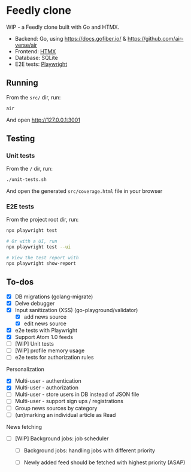 # Feedly clone

WIP - a Feedly clone built with Go and HTMX.

- Backend: Go, using https://docs.gofiber.io/ & https://github.com/air-verse/air
- Frontend: [HTMX](https://htmx.org)
- Database: SQLite
- E2E tests: [Playwright](https://playwright.dev)

## Running

From the `src/` dir, run:

```sh
air
```

And open http://127.0.0.1:3001

## Testing

### Unit tests

From the `/` dir, run:

```sh
./unit-tests.sh
```

And open the generated `src/coverage.html` file in your browser

### E2E tests

From the project root dir, run:

```sh
npx playwright test

# Or with a UI, run
npx playwright test --ui

# View the test report with
npx playwright show-report
```

## To-dos

- [x] DB migrations (golang-migrate)
- [x] Delve debugger
- [x] Input sanitization (XSS) (go-playground/validator)
  - [x] add news source
  - [x] edit news source
- [x] e2e tests with Playwright
- [x] Support Atom 1.0 feeds
- [ ] [WIP] Unit tests
- [ ] [WIP] profile memory usage
- [ ] e2e tests for authorization rules

Personalization
- [x] Multi-user - authentication
- [x] Multi-user - authorization
- [ ] Multi-user - store users in DB instead of JSON file
- [ ] Multi-user - support sign ups / registrations
- [ ] Group news sources by category
- [ ] (un)marking an individual article as Read

News fetching
- [ ] [WIP] Background jobs: job scheduler
  - [ ] Background jobs: handling jobs with different priority
  - [ ] Newly added feed should be fetched with highest priority (ASAP)

